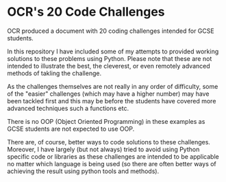 OCR's 20 Code Challenges
==============

OCR produced a document with 20 coding challenges intended for GCSE students.

In this repository I have included some of my attempts to provided working solutions to these problems using Python. Please note that these are not intended to illustrate the best, the cleverest, or even remotely advanced methods of takling the challenge.

As the challenges themselves are not really in any order of difficulty, some of the "easier" challenges (which may have a higher number) may have been tackled first and this may be before the students have covered more advanced techniques such a functions etc.

There is no OOP (Object Oriented Programming) in these examples as GCSE students are not expected to use OOP.

There are, of course, better ways to code solutions to these challenges. Moreover, I have largely (but not always) tried to avoid using Python specific code or libraries as these challenges are intended to be applicable no matter which language is being used (so there are often better ways of achieving the result using python tools and methods).
  